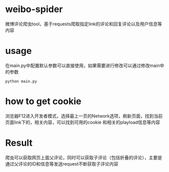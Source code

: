 # weibo-spider
微博评论爬虫tool，基于requests爬取指定link的评论和回复评论以及用户信息等内容

# usage
在main.py中配置默认参数可以直接使用，如果需要进行修改可以通过修改main中的参数
```
python main.py
```

# how to get cookie
浏览器F12进入开发者模式，选择最上一页的Network选项，刷新页面，找到当前页面link下的，相关内容，可以找到可用的cookie
和相关的playload信息等内容


# Result
爬虫可以获取网页上面父评论，同时可以获取子评论（包括折叠的评论），主要是通过父评论的ID和信息等发送request不断获取子评论内容
